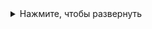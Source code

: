 <details>
  <summary>Нажмите, чтобы развернуть</summary>
  
  Вот здесь находится скрытая информация, которая будет отображаться только при нажатии на заголовок.
  
  Вы можете вставлять сюда любой текст, списки, код и т.д.
  
  ```python
  print("Пример кода")
